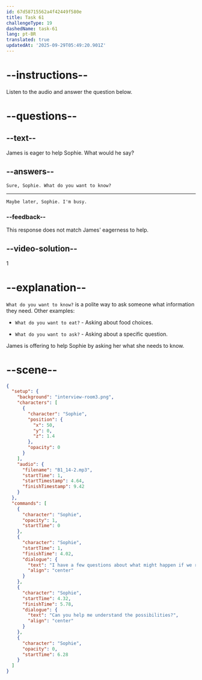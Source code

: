 ```yaml
---
id: 67d58715562a4f42449f580e
title: Task 61
challengeType: 19
dashedName: task-61
lang: pt-BR
translated: true
updatedAt: '2025-09-29T05:49:20.901Z'
---
```


<!-- (audio) Sophie: I have a few questions about what might happen if we run into issues. Can you help me understand the possibilities? -->

<!-- SPEAKING -->

# --instructions--

Listen to the audio and answer the question below.

# --questions--

## --text--

James is eager to help Sophie. What would he say?

## --answers--

`Sure, Sophie. What do you want to know?`

---

`Maybe later, Sophie. I'm busy.`

### --feedback--

This response does not match James' eagerness to help.

## --video-solution--

1

# --explanation--

`What do you want to know?` is a polite way to ask someone what information they need. Other examples:

- `What do you want to eat?` - Asking about food choices.

- `What do you want to ask?` - Asking about a specific question.

James is offering to help Sophie by asking her what she needs to know.

# --scene--

```json
{
  "setup": {
    "background": "interview-room3.png",
    "characters": [
      {
        "character": "Sophie",
        "position": {
          "x": 50,
          "y": 0,
          "z": 1.4
        },
        "opacity": 0
      }
    ],
    "audio": {
      "filename": "B1_14-2.mp3",
      "startTime": 1,
      "startTimestamp": 4.64,
      "finishTimestamp": 9.42
    }
  },
  "commands": [
    {
      "character": "Sophie",
      "opacity": 1,
      "startTime": 0
    },
    {
      "character": "Sophie",
      "startTime": 1,
      "finishTime": 4.02,
      "dialogue": {
        "text": "I have a few questions about what might happen if we run into issues.",
        "align": "center"
      }
    },
    {
      "character": "Sophie",
      "startTime": 4.32,
      "finishTime": 5.78,
      "dialogue": {
        "text": "Can you help me understand the possibilities?",
        "align": "center"
      }
    },
    {
      "character": "Sophie",
      "opacity": 0,
      "startTime": 6.28
    }
  ]
}
```
